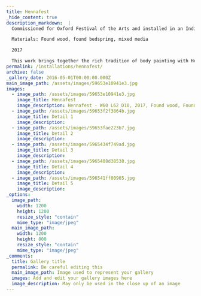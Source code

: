 ```yaml
---
title: Hennafest
_hide_content: true
description_markdown:  |
  Commissioned for Oxford Festival of the Arts and installed in an Indian tent

  Materials: Found wood, found bedspring, mixed media

  2017

  This work brings together the rich tradition of body painting with Henna which is associated with festivals and special occasions in India. For example, the day before a wedding ceremony the bride to be may be in the company of her friends and family having her hands adorned with beautiful patterns painted in henna. The collaged aspects from newspaper reference a yearning and a love for exoticism, an escape from reality sometimes found in newspapers in the UK.
permalink: /installations/hennafest/
archive: false
_gallery_date: 2016-05-01T00:00:00.000Z
main_image_path: /assets/images/59653e10941e3.jpg
images:            
  - image_path: /assets/images/59653e10941e3.jpg
    image_title: Hennafest
    image_description: Hennafest - W60 L62 D10, 2017, Found wood, Found Bedspring, Mixed Media            
  - image_path: /assets/images/59653f2f3864b.jpg
    image_title: Detail 1
    image_description:           
  - image_path: /assets/images/59653fae223b7.jpg
    image_title: Detail 2
    image_description:           
  - image_path: /assets/images/5965434f749ad.jpg
    image_title: Detail 3
    image_description:            
  - image_path: /assets/images/5965408d38538.jpg
    image_title: Detail 4
    image_description:           
  - image_path: /assets/images/596541ff00965.jpg
    image_title: Detail 5
    image_description:
_options:
  image_path:
    width: 1200
    height: 1200
    resize_style: "contain"
    mime_type: "image/jpeg"
  main_image_path:
    width: 1200
    height: 800
    resize_style: "contain"
    mime_type: "image/jpeg"
_comments:
  title: Gallery title
  permalink: Be careful editing this
  main_image_path: Image used to represent your gallery
  images: Add and edit your gallery images here
  image_description: May only be used in the close up of an image
---
```


